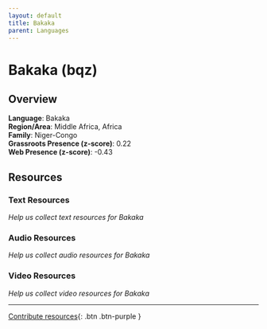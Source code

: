 ```yaml
---
layout: default
title: Bakaka
parent: Languages
---
```


# Bakaka (bqz)

## Overview

**Language**: Bakaka  
**Region/Area**: Middle Africa, Africa  
**Family**: Niger-Congo  
**Grassroots Presence (z-score)**: 0.22  
**Web Presence (z-score)**: -0.43  

## Resources

### Text Resources
*Help us collect text resources for Bakaka*

### Audio Resources
*Help us collect audio resources for Bakaka*

### Video Resources
*Help us collect video resources for Bakaka*

---

[Contribute resources](https://forms.office.com/e/1SfLJx3u1r){: .btn .btn-purple }
